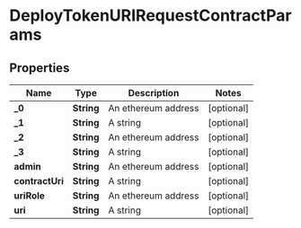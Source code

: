

# DeployTokenURIRequestContractParams


## Properties

| Name | Type | Description | Notes |
|------------ | ------------- | ------------- | -------------|
|**_0** | **String** | An ethereum address |  [optional] |
|**_1** | **String** | A string |  [optional] |
|**_2** | **String** | An ethereum address |  [optional] |
|**_3** | **String** | A string |  [optional] |
|**admin** | **String** | An ethereum address |  [optional] |
|**contractUri** | **String** | A string |  [optional] |
|**uriRole** | **String** | An ethereum address |  [optional] |
|**uri** | **String** | A string |  [optional] |




